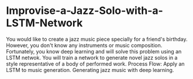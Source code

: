 # Improvise-a-Jazz-Solo-with-a-LSTM-Network
You would like to create a jazz music piece specially for a friend's birthday. However, you don't know any instruments or music composition. Fortunately, you know deep learning and will solve this problem using an LSTM netwok.  You will train a network to generate novel jazz solos in a style representative of a body of performed work. Process Flow:  Apply an LSTM to music generation. Generating jazz music with deep learning.
